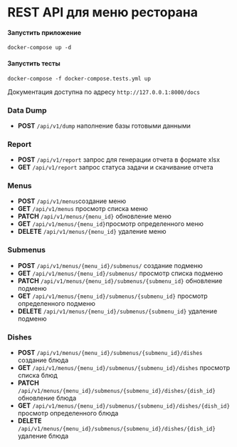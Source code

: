 # REST API для меню ресторана


#### Запустить приложение
```
docker-compose up -d 
```
#### Запустить тесты
```
docker-compose -f docker-compose.tests.yml up 
```

Документация доступна по адресу ```http://127.0.0.1:8000/docs```

### Data Dump 
+ **POST**   ```/api/v1/dump``` наполнение базы готовыми данными

### Report
+ **POST**   ```/api/v1/report``` запрос для генерации отчета в формате xlsx
+ **GET**   ```/api/v1/report``` запрос статуса задачи и скачивание отчета

### Menus
+ **POST**   ```/api/v1/menus```создание меню
+ **GET** ```/api/v1/menus``` просмотр списка меню
+ **PATCH** ```/api/v1/menus/{menu_id}``` обновление меню
+ **GET**    ```/api/v1/menus/{menu_id}```просмотр определенного меню
+ **DELETE**  ```/api/v1/menus/{menu_id}``` удаление меню

### Submenus
+ **POST** ```/api/v1/menus/{menu_id}/submenus/``` создание подменю
+ **GET**  ```/api/v1/menus/{menu_id}/submenus/``` просмотр списка подменю
+ **PATCH** ```/api/v1/menus/{menu_id}/submenus/{submenu_id}``` обновление подменю
+ **GET**  ```/api/v1/menus/{menu_id}/submenus/{submenu_id}``` просмотр определенного подменю
+ **DELETE** ```/api/v1/menus/{menu_id}/submenus/{submenu_id}``` удаление подменю

### Dishes
+ **POST** ```/api/v1/menus/{menu_id}/submenus/{submenu_id}/dishes``` создание блюда
+ **GET**   ```/api/v1/menus/{menu_id}/submenus/{submenu_id}/dishes``` просмотр списка блюд
+ **PATCH** ```/api/v1/menus/{menu_id}/submenus/{submenu_id}/dishes/{dish_id}``` обновление блюда
+ **GET**   ```/api/v1/menus/{menu_id}/submenus/{submenu_id}/dishes/{dish_id}``` просмотр определенного блюда
+ **DELETE** ```/api/v1/menus/{menu_id}/submenus/{submenu_id}/dishes/{dish_id}``` удаление блюда

